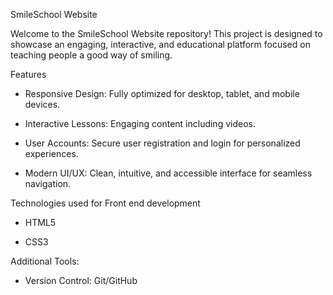 SmileSchool Website

Welcome to the SmileSchool Website repository! This project is designed to showcase an engaging, interactive, and educational platform focused on teaching people a good way of smiling. 

Features

- Responsive Design: Fully optimized for desktop, tablet, and mobile devices.

- Interactive Lessons: Engaging content including videos.

- User Accounts: Secure user registration and login for personalized experiences.

- Modern UI/UX: Clean, intuitive, and accessible interface for seamless navigation.

Technologies used for Front end development

- HTML5

- CSS3 

Additional Tools:

- Version Control: Git/GitHub
